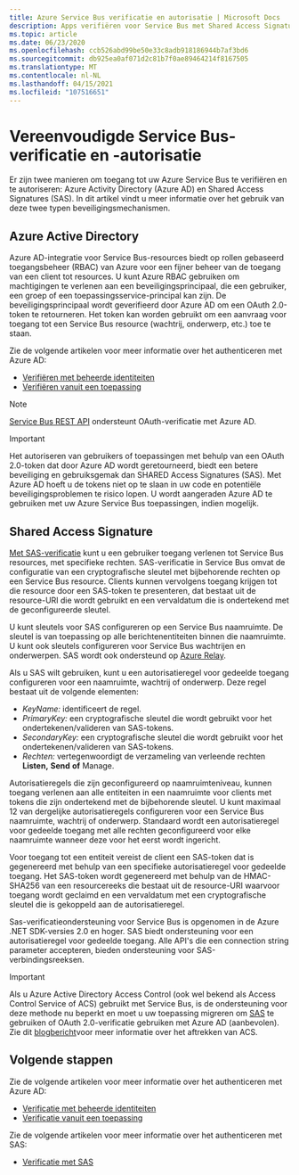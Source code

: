 ```yaml
---
title: Azure Service Bus verificatie en autorisatie | Microsoft Docs
description: Apps verifiëren voor Service Bus met Shared Access Signature (SAS)-verificatie.
ms.topic: article
ms.date: 06/23/2020
ms.openlocfilehash: ccb526abd99be50e33c8adb918186944b7af3bd6
ms.sourcegitcommit: db925ea0af071d2c81b7f0ae89464214f8167505
ms.translationtype: MT
ms.contentlocale: nl-NL
ms.lasthandoff: 04/15/2021
ms.locfileid: "107516651"
---
```

# <a name="service-bus-authentication-and-authorization"></a>Vereenvoudigde Service Bus-verificatie en -autorisatie
Er zijn twee manieren om toegang tot uw Azure Service Bus te verifiëren en te autoriseren: Azure Activity Directory (Azure AD) en Shared Access Signatures (SAS). In dit artikel vindt u meer informatie over het gebruik van deze twee typen beveiligingsmechanismen. 

## <a name="azure-active-directory"></a>Azure Active Directory
Azure AD-integratie voor Service Bus-resources biedt op rollen gebaseerd toegangsbeheer (RBAC) van Azure voor een fijner beheer van de toegang van een client tot resources. U kunt Azure RBAC gebruiken om machtigingen te verlenen aan een beveiligingsprincipaal, die een gebruiker, een groep of een toepassingsservice-principal kan zijn. De beveiligingsprincipaal wordt geverifieerd door Azure AD om een OAuth 2.0-token te retourneren. Het token kan worden gebruikt om een aanvraag voor toegang tot een Service Bus resource (wachtrij, onderwerp, etc.) toe te staan.

Zie de volgende artikelen voor meer informatie over het authenticeren met Azure AD:

- [Verifiëren met beheerde identiteiten](service-bus-managed-service-identity.md)
- [Verifiëren vanuit een toepassing](authenticate-application.md)

> [!NOTE]
> [Service Bus REST API](/rest/api/servicebus/) ondersteunt OAuth-verificatie met Azure AD.

> [!IMPORTANT]
> Het autoriseren van gebruikers of toepassingen met behulp van een OAuth 2.0-token dat door Azure AD wordt geretourneerd, biedt een betere beveiliging en gebruiksgemak dan SHARED Access Signatures (SAS). Met Azure AD hoeft u de tokens niet op te slaan in uw code en potentiële beveiligingsproblemen te risico lopen. U wordt aangeraden Azure AD te gebruiken met uw Azure Service Bus toepassingen, indien mogelijk. 

## <a name="shared-access-signature"></a>Shared Access Signature
[Met SAS-verificatie](service-bus-sas.md) kunt u een gebruiker toegang verlenen tot Service Bus resources, met specifieke rechten. SAS-verificatie in Service Bus omvat de configuratie van een cryptografische sleutel met bijbehorende rechten op een Service Bus resource. Clients kunnen vervolgens toegang krijgen tot die resource door een SAS-token te presenteren, dat bestaat uit de resource-URI die wordt gebruikt en een vervaldatum die is ondertekend met de geconfigureerde sleutel.

U kunt sleutels voor SAS configureren op een Service Bus naamruimte. De sleutel is van toepassing op alle berichtenentiteiten binnen die naamruimte. U kunt ook sleutels configureren voor Service Bus wachtrijen en onderwerpen. SAS wordt ook ondersteund op [Azure Relay](../azure-relay/relay-authentication-and-authorization.md).

Als u SAS wilt gebruiken, kunt u een autorisatieregel voor gedeelde toegang configureren voor een naamruimte, wachtrij of onderwerp. Deze regel bestaat uit de volgende elementen:

* *KeyName:* identificeert de regel.
* *PrimaryKey:* een cryptografische sleutel die wordt gebruikt voor het ondertekenen/valideren van SAS-tokens.
* *SecondaryKey:* een cryptografische sleutel die wordt gebruikt voor het ondertekenen/valideren van SAS-tokens.
* *Rechten:* vertegenwoordigt de verzameling van verleende rechten **Listen,** **Send** **of** Manage.

Autorisatieregels die zijn geconfigureerd op naamruimteniveau, kunnen toegang verlenen aan alle entiteiten in een naamruimte voor clients met tokens die zijn ondertekend met de bijbehorende sleutel. U kunt maximaal 12 van dergelijke autorisatieregels configureren voor een Service Bus naamruimte, wachtrij of onderwerp. Standaard wordt een autorisatieregel voor gedeelde toegang met alle rechten geconfigureerd voor elke naamruimte wanneer deze voor het eerst wordt ingericht.

Voor toegang tot een entiteit vereist de client een SAS-token dat is gegenereerd met behulp van een specifieke autorisatieregel voor gedeelde toegang. Het SAS-token wordt gegenereerd met behulp van de HMAC-SHA256 van een resourcereeks die bestaat uit de resource-URI waarvoor toegang wordt geclaimd en een vervaldatum met een cryptografische sleutel die is gekoppeld aan de autorisatieregel.

Sas-verificatieondersteuning voor Service Bus is opgenomen in de Azure .NET SDK-versies 2.0 en hoger. SAS biedt ondersteuning voor een autorisatieregel voor gedeelde toegang. Alle API's die een connection string parameter accepteren, bieden ondersteuning voor SAS-verbindingsreeksen.

> [!IMPORTANT]
> Als u Azure Active Directory Access Control (ook wel bekend als Access Control Service of ACS) gebruikt met Service Bus, is de ondersteuning voor deze methode nu beperkt en moet u uw toepassing migreren om [SAS](service-bus-migrate-acs-sas.md) te gebruiken of OAuth 2.0-verificatie gebruiken met Azure AD (aanbevolen). Zie dit [blogbericht](/archive/blogs/servicebus/upcoming-changes-to-acs-enabled-namespaces)voor meer informatie over het aftrekken van ACS.

## <a name="next-steps"></a>Volgende stappen
Zie de volgende artikelen voor meer informatie over het authenticeren met Azure AD:

- [Verificatie met beheerde identiteiten](service-bus-managed-service-identity.md)
- [Verificatie vanuit een toepassing](authenticate-application.md)

Zie de volgende artikelen voor meer informatie over het authenticeren met SAS:

- [Verificatie met SAS](service-bus-sas.md)
